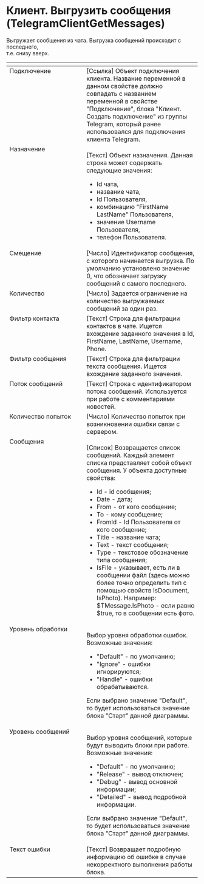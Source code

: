 # Клиент. Выгрузить сообщения (TelegramClientGetMessages)

Выгружает сообщения из чата. Выгрузка сообщений происходит с последнего, \
т.е. снизу вверх.

<table data-header-hidden><thead><tr><th width="215" valign="top"></th><th width="324" valign="top"></th></tr></thead><tbody><tr><td valign="top">Подключение</td><td valign="top">[Ссылка] Объект подключения клиента. Название переменной в данном свойстве должно совпадать с названием переменной в свойстве "Подключение", блока "Клиент. Создать подключение" из группы Telegram, который ранее использовался для подключения клиента Telegram.</td></tr><tr><td valign="top">Назначение</td><td valign="top"><p>[Текст] Объект назначения. Данная строка может содержать следующие значения: </p><ul><li>Id чата, </li><li>название чата, </li><li>Id Пользователя, </li><li>комбинацию "FirstName LastName" Пользователя, </li><li>значение Username Пользователя, </li><li>телефон Пользователя.</li></ul></td></tr><tr><td valign="top">Смещение</td><td valign="top">[Число] Идентификатор сообщения, с которого начинается выгрузка. По умолчанию установлено значение 0, что обозначает загрузку сообщений с самого последнего.</td></tr><tr><td valign="top">Количество</td><td valign="top">[Число] Задается ограничение на количество выгружаемых сообщений за один раз.</td></tr><tr><td valign="top">Фильтр контакта</td><td valign="top">[Текст] Строка для фильтрации контактов в чате. Ищется вхождение заданного значения в Id, FirstName, LastName, Username, Phone.</td></tr><tr><td valign="top">Фильтр сообщения</td><td valign="top">[Текст] Строка для фильтрации текста сообщения. Ищется вхождение заданного значения.</td></tr><tr><td valign="top">Поток сообщений</td><td valign="top">[Текст] Строка с идентификатором потока сообщений. Используется при работе с комментариями новостей.</td></tr><tr><td valign="top">Количество попыток</td><td valign="top">[Число] Количество попыток при возникновении ошибки связи с сервером.</td></tr><tr><td valign="top">Сообщения</td><td valign="top"><p>[Список] Возвращается список сообщений. Каждый элемент списка представляет собой объект сообщения. У объекта доступные свойства: </p><ul><li>Id - id сообщения; </li><li>Date - дата; </li><li>From - от кого сообщение; </li><li>To - кому сообщение; </li><li>FromId - Id Пользователя от кого сообщение; </li><li>Title - название чата; </li><li>Text - текст сообщения; </li><li>Type - текстовое обозначение типа сообщения; </li><li>IsFile - указывает, есть ли в сообщении файл (здесь можно более точно определить тип с помощью свойств IsDocument, IsPhoto). Например: $TMessage.IsPhoto - если равно $true, то в сообщении есть фото.</li></ul></td></tr><tr><td valign="top">Уровень обработки</td><td valign="top"><p>Выбор уровня обработки ошибок. Возможные значения: </p><ul><li>"Default" - по умолчанию; </li><li>"Ignore" - ошибки игнорируются; </li><li>"Handle" - ошибки обрабатываются. </li></ul><p>Если выбрано значение "Default", то будет использоваться значение блока "Старт" данной диаграммы.</p></td></tr><tr><td valign="top">Уровень сообщений</td><td valign="top"><p>Выбор уровня сообщений, которые будут выводить блоки при работе. Возможные значения: </p><ul><li>"Default" - по умолчанию; </li><li>"Release" - вывод отключен; </li><li>"Debug" - вывод основной информации; </li><li>"Detailed" - вывод подробной информации. </li></ul><p>Если выбрано значение "Default", то будет использоваться значение блока "Старт" данной диаграммы.</p></td></tr><tr><td valign="top">Текст ошибки</td><td valign="top">[Текст] Возвращает подробную информацию об ошибке в случае некорректного выполнения работы блока.</td></tr></tbody></table>
